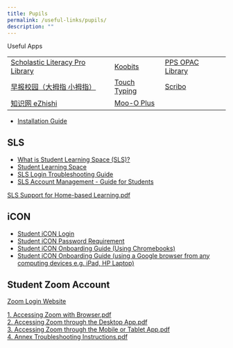 ```yaml
---
title: Pupils
permalink: /useful-links/pupils/
description: ""
---
```

<table>
<thead>
	<tr>Useful Apps</tr>
	</thead>
	<tbody>
		<tr>
			<td><a href="https://slz02.scholasticlearningzone.com/resources/dp-int/dist/#/login3/SGPDT3K" target="_blank">Scholastic Literacy Pro Library</a></td>
			<td><a href="https://member.koobits.com/" target="_blank">Koobits</a></td>
			<td><a href="https://schoolibrary.moe.edu.sg/punggolpri/cgi-bin/spydus.exe/MSGTRN/WPAC/HOME" target="_blank">PPS OPAC Library</a></td>
		</tr>
		<tr>
			<td><a href="https://zbschools.sg/" target="_blank">早报校园（大拇指 小拇指）</a></td>
			<td><a href="http://www.mindclickonline.com/" target="_blank">Touch Typing</a></td>
			<td><a href="https://www.literatu.com" target="_blank">Scribo</a></td>
		</tr>
				<tr>
					<td><a href="https://www.ezhishi.net/Contents/" target="_blank">知识网 eZhishi</a></td>		
					<td><a href="https://plus.moo-o.com/" target="_blank">Moo-O Plus</a></td>	
				</tr>		
	</tbody>
	</table>




*   [Installation Guide](/files/Installation%20guide%20for%20Student%202020%20(Moo-O%20Plus).pdf)



    

SLS
---

*   [What is Student Learning Space (SLS)?](https://www.youtube.com/watch?v=eKIHRVWxYPI)
*   [Student Learning Space](https://learning.moe.edu.sg/)
*   [SLS Login Troubleshooting Guide](https://static.learning.moe.edu.sg/UserGuide/login-troubleshooting.html)
*   [SLS Account Management - Guide for Students](http://shorturl.at/kuPV4)

[SLS Support for Home-based Learning.pdf](/files/SLS%20Support%20for%20Home-based%20Learning.pdf)

iCON
----

*   [Student iCON Login](https://workspace.google.com/dashboard)
*   [Student iCON Password Requirement](https://drive.google.com/file/d/1GjW93FmNQh-KE_ZFXEla6WhfwilkJlPV/view?usp=sharing)
*   [Student iCON Onboarding Guide (Using Chromebooks)](https://drive.google.com/file/d/1xfODmtFNFVDerq98M8DEz0lOUSBk2-o0/view)
*   [Student iCON Onboarding Guide (using a Google browser from any computing devices e.g. iPad, HP Laptop)](https://drive.google.com/file/d/1kACPz5QDLl_LtL3YdZDgOwqEP7Tsju2g/view)

Student Zoom Account
--------------------
[Zoom Login Website](https://students-edu-sg.zoom.us/)

[1\. Accessing Zoom with Browser.pdf](/files/1%20Accessing%20Zoom%20with%20Browser.pdf)   
[2\. Accessing Zoom through the Desktop App.pdf](/files/2%20Accessing%20Zoom%20through%20the%20Desktop%20App.pdf)    
[3\. Accessing Zoom through the Mobile or Tablet App.pdf](/files/3%20Accessing%20Zoom%20through%20the%20Mobile%20or%20Tablet%20App.pdf)    
[4\. Annex Troubleshooting Instructions.pdf](/files/4%20Annex%20Troubleshooting%20Instructions.pdf)